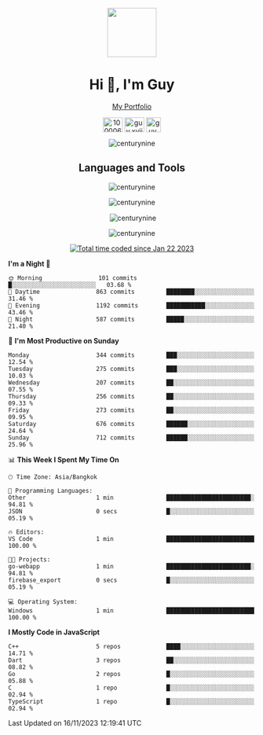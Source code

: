 
<p align="center"><a href="https://portfolio-nextjs-puce-omega.vercel.app/" traget="_blank"> <img src="https://user-images.githubusercontent.com/109062980/213915698-3e79c409-24f8-4471-a5f8-e7a842ad3a0a.gif" width="100" /> </a></p>
 
<h1 align="center">Hi 👋, I'm Guy</h1>
<p align="center"><a href="https://portfolio-nextjs-puce-omega.vercel.app/" traget="_blank"> My Portfolio </a></p>

<p align="center">
<a href="https://fb.com/100006608053988" target="blank"><img align="center" src="https://raw.githubusercontent.com/rahuldkjain/github-profile-readme-generator/master/src/images/icons/Social/facebook.svg" alt="100006608053988" height="30" width="40" /></a>
<a href="https://instagram.com/guy.xvii" target="blank"><img align="center" src="https://raw.githubusercontent.com/rahuldkjain/github-profile-readme-generator/master/src/images/icons/Social/instagram.svg" alt="guy.xvii" height="30" width="40" /></a>
<a href="mailto:lowlifeix@gmail.com" target="blank"><img align="center" src="https://user-images.githubusercontent.com/109062980/226533395-e26b601f-4b8f-456f-affd-55dc944b4149.png" alt="guy.xvii" height="30" width="30" /></a>
 
</p>

<p align="center"> <img src="https://komarev.com/ghpvc/?username=centurynine&label=Profile%20views&color=0e75b6&style=for-the-badge" alt="centurynine" /> </p>

<h2 align="center">Languages and Tools</h3>

<!-- https://skillicons.dev/ -->
<p align="center">
<img src="https://skillicons.dev/icons?i=react,nodejs,tailwind,mongodb,html,css,js,bootstrap,jquery,cloudflare,php,java,cpp,py,dart,flutter,firebase,androidstudio,git,github,linux,mysql,postman,nginx,express" alt="centurynine" /> 
</p>
 
<p align="center"><img align="center" src="https://github-readme-stats-sigma-five.vercel.app/api/top-langs?username=centurynine&show_icons=true&locale=en&layout=compact&theme=" alt="centurynine" /></p>

<p align="center">&nbsp;<img align="center" src="https://github-readme-stats-sigma-five.vercel.app/api?username=centurynine&show_icons=true&locale=en&theme=" alt="centurynine" /></p>

<p align="center"><img align="center" src="https://github-readme-streak-stats.herokuapp.com/?user=centurynine&theme=" alt="centurynine" /></p>
<p align="center">
<a href="https://wakatime.com/@9ded98d1-6308-4a11-a75a-63f31fdc4e7a"><img src="https://wakatime.com/badge/user/9ded98d1-6308-4a11-a75a-63f31fdc4e7a.svg" alt="Total time coded since Jan 22 2023" /></a>
  
<!--START_SECTION:waka-->
**I'm a Night 🦉** 

```text
🌞 Morning                101 commits         █░░░░░░░░░░░░░░░░░░░░░░░░   03.68 % 
🌆 Daytime                863 commits         ████████░░░░░░░░░░░░░░░░░   31.46 % 
🌃 Evening                1192 commits        ███████████░░░░░░░░░░░░░░   43.46 % 
🌙 Night                  587 commits         █████░░░░░░░░░░░░░░░░░░░░   21.40 % 
```
📅 **I'm Most Productive on Sunday** 

```text
Monday                   344 commits         ███░░░░░░░░░░░░░░░░░░░░░░   12.54 % 
Tuesday                  275 commits         ███░░░░░░░░░░░░░░░░░░░░░░   10.03 % 
Wednesday                207 commits         ██░░░░░░░░░░░░░░░░░░░░░░░   07.55 % 
Thursday                 256 commits         ██░░░░░░░░░░░░░░░░░░░░░░░   09.33 % 
Friday                   273 commits         ██░░░░░░░░░░░░░░░░░░░░░░░   09.95 % 
Saturday                 676 commits         ██████░░░░░░░░░░░░░░░░░░░   24.64 % 
Sunday                   712 commits         ██████░░░░░░░░░░░░░░░░░░░   25.96 % 
```


📊 **This Week I Spent My Time On** 

```text
🕑︎ Time Zone: Asia/Bangkok

💬 Programming Languages: 
Other                    1 min               ████████████████████████░   94.81 % 
JSON                     0 secs              █░░░░░░░░░░░░░░░░░░░░░░░░   05.19 % 

🔥 Editors: 
VS Code                  1 min               █████████████████████████   100.00 % 

🐱‍💻 Projects: 
go-webapp                1 min               ████████████████████████░   94.81 % 
firebase_export          0 secs              █░░░░░░░░░░░░░░░░░░░░░░░░   05.19 % 

💻 Operating System: 
Windows                  1 min               █████████████████████████   100.00 % 
```

**I Mostly Code in JavaScript** 

```text
C++                      5 repos             ████░░░░░░░░░░░░░░░░░░░░░   14.71 % 
Dart                     3 repos             ██░░░░░░░░░░░░░░░░░░░░░░░   08.82 % 
Go                       2 repos             █░░░░░░░░░░░░░░░░░░░░░░░░   05.88 % 
C                        1 repo              █░░░░░░░░░░░░░░░░░░░░░░░░   02.94 % 
TypeScript               1 repo              █░░░░░░░░░░░░░░░░░░░░░░░░   02.94 % 
```




 Last Updated on 16/11/2023 12:19:41 UTC
<!--END_SECTION:waka-->
  
</p>


